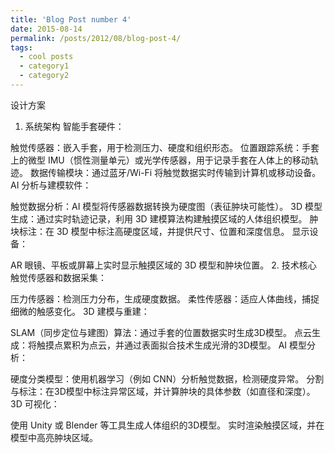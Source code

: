 ```yaml
---
title: 'Blog Post number 4'
date: 2015-08-14
permalink: /posts/2012/08/blog-post-4/
tags:
  - cool posts
  - category1
  - category2
---
```


设计方案
1. 系统架构
智能手套硬件：

触觉传感器：嵌入手套，用于检测压力、硬度和组织形态。
位置跟踪系统：手套上的微型 IMU（惯性测量单元）或光学传感器，用于记录手套在人体上的移动轨迹。
数据传输模块：通过蓝牙/Wi-Fi 将触觉数据实时传输到计算机或移动设备。
AI 分析与建模软件：

触觉数据分析：AI 模型将传感器数据转换为硬度图（表征肿块可能性）。
3D 模型生成：通过实时轨迹记录，利用 3D 建模算法构建触摸区域的人体组织模型。
肿块标注：在 3D 模型中标注高硬度区域，并提供尺寸、位置和深度信息。
显示设备：

AR 眼镜、平板或屏幕上实时显示触摸区域的 3D 模型和肿块位置。
2. 技术核心
触觉传感器和数据采集：

压力传感器：检测压力分布，生成硬度数据。
柔性传感器：适应人体曲线，捕捉细微的触感变化。
3D 建模与重建：

SLAM（同步定位与建图）算法：通过手套的位置数据实时生成3D模型。
点云生成：将触摸点累积为点云，并通过表面拟合技术生成光滑的3D模型。
AI 模型分析：

硬度分类模型：使用机器学习（例如 CNN）分析触觉数据，检测硬度异常。
分割与标注：在3D模型中标注异常区域，并计算肿块的具体参数（如直径和深度）。
3D 可视化：

使用 Unity 或 Blender 等工具生成人体组织的3D模型。
实时渲染触摸区域，并在模型中高亮肿块区域。
